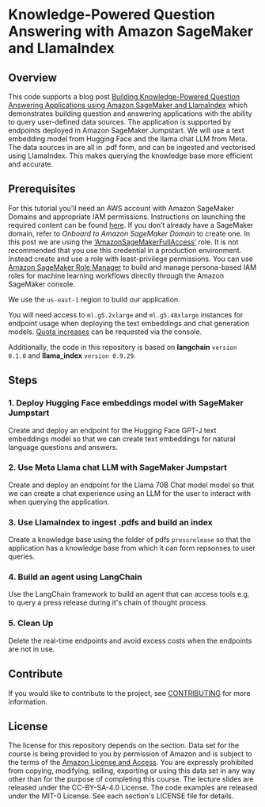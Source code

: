 # Knowledge-Powered Question Answering with Amazon SageMaker and LlamaIndex

## Overview
This code supports a blog post [Building Knowledge-Powered Question Answering Applications using Amazon SageMaker and LlamaIndex](link) which demonstrates building question and answering applications with the ability to query user-defined data sources. The application is supported by endpoints deployed in Amazon SageMaker Jumpstart. We will use a text embedding model from Hugging Face and the llama chat LLM from Meta. The data sources in are all in .pdf form, and can be ingested and vectorised using LlamaIndex. This makes querying the knowledge base more efficient and accurate. 

## Prerequisites
For this tutorial you'll need an AWS account with Amazon SageMaker Domains and appropriate IAM permissions. Instructions on launching the required content can be found [here](https://docs.aws.amazon.com/sagemaker/latest/dg/gs-set-up.html). If you don’t already have a SageMaker domain, refer to *Onboard to Amazon SageMaker Domain* to create one. In this post we are using the [‘AmazonSageMakerFullAccess’](https://docs.aws.amazon.com/aws-managed-policy/latest/reference/AmazonSageMakerFullAccess.html) role. It is not recommended that you use this credential in a production environment. Instead create and use a role with least-privilege permissions. You can use [Amazon SageMaker Role Manager](https://docs.aws.amazon.com/sagemaker/latest/dg/role-manager.html) to build and manage persona-based IAM roles for machine learning workflows directly through the Amazon SageMaker console. 

We use the `us-east-1` region to build our application.

You will need access to `ml.g5.2xlarge` and `ml.g5.48xlarge` instances for endpoint usage when deploying the text embeddings and chat generation models. [Quota increases](https://docs.aws.amazon.com/servicequotas/latest/userguide/request-quota-increase.html) can be requested via the console.

Additionally, the code in this repository is based on **langchain** `version 0.1.0` and **llama_index** `version 0.9.29`.

## Steps

### 1. Deploy Hugging Face embeddings model with SageMaker Jumpstart
Create and deploy an endpoint for the Hugging Face GPT-J text embeddings model so that we can create text embeddings for natural language questions and answers. 

### 2. Use Meta Llama chat LLM with SageMaker Jumpstart
Create and deploy an endpoint for the Llama 70B Chat model model so that we can create a chat experience using an LLM for the user to interact with when querying the application.

### 3. Use LlamaIndex to ingest .pdfs and build an index
Create a knowledge base using the folder of pdfs `pressrelease` so that the application has a knowledge base from which it can form repsonses to user queries.

### 4. Build an agent using LangChain
Use the LangChain framework to build an agent that can access tools e.g. to query a press release during it's chain of thought process.

### 5. Clean Up
Delete the real-time endpoints and avoid excess costs when the endpoints are not in use.

## Contribute
If you would like to contribute to the project, see [CONTRIBUTING](https://github.com/pnipinto/llms-amazon-bedrock-sagemaker/blob/main/CONTRIBUTING.md#security-issue-notifications) for more information.

## License
The license for this repository depends on the section.  Data set for the course is being provided to you by permission of Amazon and is subject to the terms of the [Amazon License and Access](https://www.amazon.com/gp/help/customer/display.html?nodeId=201909000). You are expressly prohibited from copying, modifying, selling, exporting or using this data set in any way other than for the purpose of completing this course. The lecture slides are released under the CC-BY-SA-4.0 License.  The code examples are released under the MIT-0 License. See each section's LICENSE file for details.
